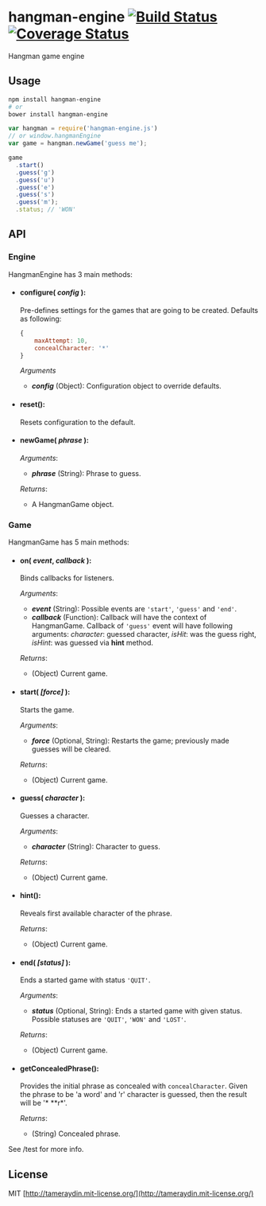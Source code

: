 # hangman-engine [![Build Status](http://img.shields.io/travis/tameraydin/hangman-engine/master.svg?style=flat-square)](https://travis-ci.org/tameraydin/hangman-engine) [![Coverage Status](https://img.shields.io/coveralls/tameraydin/hangman-engine/master.svg?style=flat-square)](https://coveralls.io/r/tameraydin/hangman-engine?branch=master)

Hangman game engine

## Usage

```bash
npm install hangman-engine
# or 
bower install hangman-engine
```

```javascript
var hangman = require('hangman-engine.js')
// or window.hangmanEngine
var game = hangman.newGame('guess me');

game
  .start()
  .guess('g')
  .guess('u')
  .guess('e')
  .guess('s')
  .guess('m');
  .status; // 'WON'
```

## API

### Engine
HangmanEngine has 3 main methods:
- #### configure( *config* ):
  Pre-defines settings for the games that are going to be created.
  Defaults as following:
  ```javascript
  {
      maxAttempt: 10,
      concealCharacter: '*'
  }
  ```

  *Arguments*
  - ***config*** (Object): Configuration object to override defaults.

- #### reset():
  Resets configuration to the default.

- #### newGame( *phrase* ):
  *Arguments*: 
  - ***phrase*** (String): Phrase to guess.

  *Returns*: 
  - A HangmanGame object.

### Game
HangmanGame has 5 main methods:

- #### on( *event*, *callback* ):
  Binds callbacks for listeners.

  *Arguments*: 
  - ***event*** (String): Possible events are `'start'`, `'guess'` and `'end'`.
  - ***callback*** (Function): Callback will have the context of HangmanGame. Callback of `'guess'` event will have following arguments: *character*: guessed character, *isHit*: was the guess right, *isHint*: was guessed via **hint** method.

  *Returns*: 
  - (Object) Current game.

- #### start( *[force]* ):
  Starts the game.

  *Arguments*: 
  - ***force*** (Optional, String): Restarts the game; previously made guesses will be cleared.

  *Returns*: 
  - (Object) Current game.
  
- #### guess( *character* ):
  Guesses a character.

  *Arguments*: 
  - ***character*** (String): Character to guess.

  *Returns*: 
  - (Object) Current game.

- #### hint():
  Reveals first available character of the phrase.

  *Returns*: 
  - (Object) Current game.

- #### end( *[status]* ):
  Ends a started game with status `'QUIT'`.

  *Arguments*: 
  - ***status*** (Optional, String): Ends a started game with given status. Possible statuses are `'QUIT'`, `'WON'` and `'LOST'`.

  *Returns*: 
  - (Object) Current game.

- #### getConcealedPhrase():
  Provides the initial phrase as concealed with `concealCharacter`. Given the phrase to be 'a word' and 'r' character is guessed, then the result will be '&#42; &#42;&#42;r&#42;'.

  *Returns*: 
  - (String) Concealed phrase.

See /test for more info.

## License

MIT [http://tameraydin.mit-license.org/](http://tameraydin.mit-license.org/)
